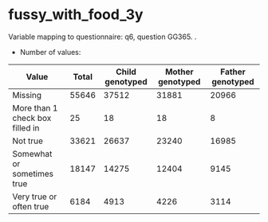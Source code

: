 # fussy_with_food_3y
Variable mapping to questionnaire: q6, question GG365.
.
- Number of values:

| Value | Total | Child genotyped | Mother genotyped | Father genotyped |
| ----- | ----- | --------------- | ---------------- | ---------------- |
| Missing | 55646 | 37512 | 31881 | 20966 |
| More than 1 check box filled in | 25 | 18 | 18 |8 |
| Not true | 33621 | 26637 | 23240 |16985 |
| Somewhat or sometimes true | 18147 | 14275 | 12404 |9145 |
| Very true or often true | 6184 | 4913 | 4226 |3114 |



